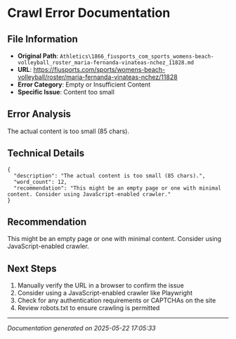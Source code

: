 # Crawl Error Documentation

## File Information
- **Original Path**: `Athletics\1866_fiusports_com_sports_womens-beach-volleyball_roster_maria-fernanda-vinateas-nchez_11828.md`
- **URL**: https://fiusports.com/sports/womens-beach-volleyball/roster/maria-fernanda-vinateas-nchez/11828
- **Error Category**: Empty or Insufficient Content
- **Specific Issue**: Content too small

## Error Analysis
The actual content is too small (85 chars).

## Technical Details
```
{
  "description": "The actual content is too small (85 chars).",
  "word_count": 12,
  "recommendation": "This might be an empty page or one with minimal content. Consider using JavaScript-enabled crawler."
}
```

## Recommendation
This might be an empty page or one with minimal content. Consider using JavaScript-enabled crawler.

## Next Steps
1. Manually verify the URL in a browser to confirm the issue
2. Consider using a JavaScript-enabled crawler like Playwright
3. Check for any authentication requirements or CAPTCHAs on the site
4. Review robots.txt to ensure crawling is permitted

---
*Documentation generated on 2025-05-22 17:05:33*
